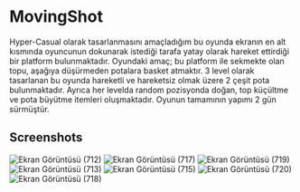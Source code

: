 # MovingShot

Hyper-Casual olarak tasarlanmasını amaçladığım bu oyunda ekranın en alt kısmında oyuncunun dokunarak istediği tarafa yatay olarak hareket ettirdiği bir platform bulunmaktadır. Oyundaki amaç; bu platform ile sekmekte olan topu, aşağıya düşürmeden potalara basket atmaktır.
3 level olarak tasarlanan bu oyunda hareketli ve hareketsiz olmak üzere 2 çeşit pota bulunmaktadır. Ayrıca her levelda random pozisyonda doğan, top küçültme ve pota büyütme itemleri oluşmaktadır.
Oyunun tamamının yapımı 2 gün sürmüştür.

## Screenshots 

![Ekran Görüntüsü (712)](https://user-images.githubusercontent.com/102216059/184143420-2bc51c8d-0131-4b6a-a9e3-38f57b7333ec.png)
![Ekran Görüntüsü (717)](https://user-images.githubusercontent.com/102216059/184143447-36f8fa14-d7cc-4a3f-88d3-3a5b637ee68c.png)
![Ekran Görüntüsü (719)](https://user-images.githubusercontent.com/102216059/184143461-f8a3029d-25b0-4910-bb49-790336f916e1.png)
![Ekran Görüntüsü (713)](https://user-images.githubusercontent.com/102216059/184143429-bcc4a39a-2895-4a90-b852-61b20d9d9c08.png)
![Ekran Görüntüsü (715)](https://user-images.githubusercontent.com/102216059/184143436-a327cb05-cd96-4c73-ae50-b8420e4fc468.png)
![Ekran Görüntüsü (720)](https://user-images.githubusercontent.com/102216059/184143470-59c164cc-75b5-4923-b8ca-f21dc138b992.png)
![Ekran Görüntüsü (718)](https://user-images.githubusercontent.com/102216059/184143453-afcc086b-2cc1-40eb-a63b-b6fbe2473bc5.png)
